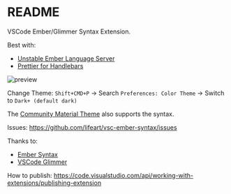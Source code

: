 # README

VSCode Ember/Glimmer Syntax Extension.

Best with:
* [Unstable Ember Language Server](https://marketplace.visualstudio.com/items?itemName=lifeart.vscode-ember-unstable)
* [Prettier for Handlebars](https://marketplace.visualstudio.com/items?itemName=EmberTooling.prettier-for-handlebars-vscode)

![preview](assets/preview.png)

Change Theme: `Shift+CMD+P` -> Search `Preferences: Color Theme` -> Switch to `Dark+ (default dark)`

The [Community Material Theme](https://marketplace.visualstudio.com/items?itemName=Equinusocio.vsc-community-material-theme) also supports the syntax.

Issues: https://github.com/lifeart/vsc-ember-syntax/issues

Thanks to:
* [Ember Syntax](https://marketplace.visualstudio.com/items?itemName=dhedgecock.ember-syntax)
* [VSCode Glimmer](https://marketplace.visualstudio.com/items?itemName=chiragpat.vscode-glimmer)

How to publish: https://code.visualstudio.com/api/working-with-extensions/publishing-extension
